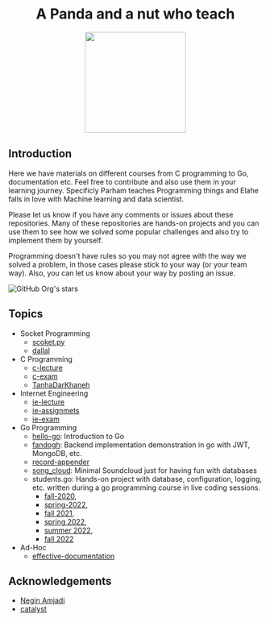<h1 align="center"> A Panda and a nut who teach </h1>

<p align="center">
  <img height=200px src="https://github.com/cng-by-example/.github/raw/main/profile/img/banner.svg"></img>
</p>

## Introduction

Here we have materials on different courses from C programming to Go,
documentation etc. Feel free to contribute and also use
them in your learning journey. Specificly Parham teaches Programming things
and Elahe falls in love with Machine learning and data scientist.

Please let us know if you have any comments or issues about these repositories.
Many of these repositories are hands-on projects and you can use them to see
how we solved some popular challenges and also try to implement them by yourself.

Programming doesn't have rules so you may not agree with the way we solved a problem,
in those cases please stick to your way (or your team way). Also, you can let us know
about your way by posting an issue.

![GitHub Org's stars](https://img.shields.io/github/stars/1995parham-teaching?style=social)

## Topics

- Socket Programming
  - [scoket.py](https://github.com/1995parham-teaching/socket.py)
  - [dallal](https://github.com/1995parham-teaching/dallal)
- C Programming
  - [c-lecture](https://github.com/1995parham-teaching/c-lecture)
  - [c-exam](https://github.com/1995parham-teaching/c-exam)
  - [TanhaDarKhaneh](https://github.com/1995parham-teaching/TanhaDarKhaneh)
- Internet Engineering
  - [ie-lecture](https://github.com/1995parham-teaching/ie-lecture)
  - [ie-assignmets](https://github.com/1995parham-teaching/ie-assignmets)
  - [ie-exam](https://github.com/1995parham-teaching/ie-exam)
- Go Programming
  - [hello-go](https://github.com/1995parham-teaching/hello-go): Introduction to Go 
  - [fandogh](https://github.com/1995parham-teaching/fandogh): Backend implementation demonstration in go with JWT, MongoDB, etc.
  - [record-appender](https://github.com/1995parham-teaching/record-appender)
  - [song_cloud](https://github.com/1995parham-teaching/song_cloud): Minimal Soundcloud just for having fun with databases 
  - students.go: Hands-on project with database, configuration, logging, etc. written during a go programming course in live coding sessions.
    - [fall-2020](https://github.com/1995parham-teaching/students-fall-2020),
    - [spring-2022](https://github.com/1995parham-teaching/students-spring-2022),
    - [fall 2021](https://github.com/1995parham-teaching/students-fall-2021),
    - [spring 2022](https://github.com/1995parham-teaching/students-spring-2022),
    - [summer 2022](https://github.com/1995parham-teaching/students-summer-2022),
    - [fall 2022](https://github.com/1995parham-teaching/students-fall-2022)
- Ad-Hoc
  - [effective-documentation](https://github.com/1995parham-teaching/effective-documentation)


## Acknowledgements

- [Negin Amjadi](https://dribbble.com/Amjadi_)
- [catalyst](https://dribbble.com/catalystvibes)
